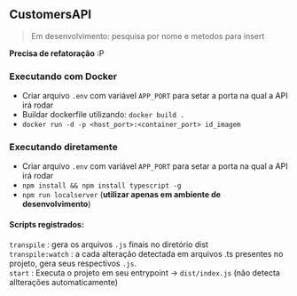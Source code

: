## CustomersAPI  
> Em desenvolvimento: pesquisa por nome e metodos para insert  

**Precisa de refatoração** :P

### Executando com Docker

- Criar arquivo `.env` com variável `APP_PORT` para setar a porta na qual a API irá rodar
- Buildar dockerfile utilizando: `docker build .`
- `docker run -d -p <host_port>:<container_port> id_imagem`

### Executando diretamente

- Criar arquivo `.env` com variável `APP_PORT` para setar a porta na qual a API irá rodar
- `npm install && npm install typescript -g`
- `npm run localserver` (**utilizar apenas em ambiente de desenvolvimento**)

#### Scripts registrados:
`transpile` : gera os arquivos `.js` finais no diretório dist  
`transpile:watch` : a cada alteração detectada em arquivos .ts presentes no projeto, gera seus respectivos `.js`.  
`start` : Executa o projeto em seu entrypoint -> `dist/index.js` (não detecta allterações automaticamente)  

